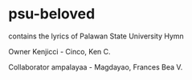 # psu-beloved
contains the lyrics of Palawan State University Hymn

Owner
Kenjicci - Cinco, Ken C.


Collaborator
ampalayaa - Magdayao, Frances Bea V.
